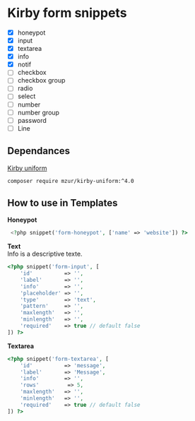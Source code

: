 # Kirby form snippets



- [x] honeypot
- [x] input
- [x] textarea
- [x] info
- [x] notif
- [ ] checkbox
- [ ] checkbox group
- [ ] radio
- [ ] select
- [ ] number
- [ ] number group
- [ ] password
- [ ] Line

## Dependances
[Kirby uniform](https://github.com/mzur/kirby-uniform)<br> 
```bash
composer require mzur/kirby-uniform:^4.0
```

## How to use in Templates

**Honeypot**
```php
 <?php snippet('form-honeypot', ['name' => 'website']) ?>
```

**Text**</br>
Info is a descriptive texte.

```php
<?php snippet('form-input', [
    'id'          => '',
    'label'       => '',
    'info'        => '',
    'placeholder' => '',
    'type'        => 'text',
    'pattern'     => '',
    'maxlength'   => '',
    'minlength'   => '',
    'required'    => true // default false
]) ?>
```
**Textarea**</br>
```php
<?php snippet('form-textarea', [
    'id'          => 'message',
    'label'       => 'Message',
    'info'        => '',
    'rows'         => 5,
    'maxlength'   => '',
    'minlength'   => '',
    'required'    => true // default false
]) ?>
```